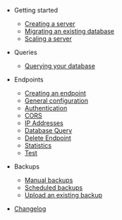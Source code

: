 - Getting started
  - [Creating a server](start/creating.md)
  - [Migrating an existing database](start/migrating.md)
  - [Scaling a server](start/scaling.md)

- Queries
  - [Querying your database](queries/querying.md)
  
- Endpoints
  - [Creating an endpoint](endpoints/endpoints.md)
  - [General configuration](endpoints/general_configuration.md)
  - [Authentication](endpoints/authentication.md)
  - [CORS](endpoints/cors.md)
  - [IP Addresses](endpoints/ip_addresses.md)
  - [Database Query](endpoints/database_query.md)
  - [Delete Endpoint](endpoints/delete_endpoint.md)
  - [Statistics](endpoints/statistics.md)
  - [Test](endpoints/test.md)
  
- Backups
  - [Manual backups](backups/manual.md)
  - [Scheduled backups](backups/scheduled.md)
  - [Upload an existing backup](backups/upload.md)

- [Changelog](changelog.md)
